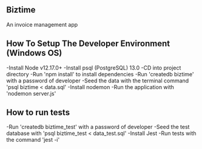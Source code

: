 ## Biztime
An invoice management app

## How To Setup The Developer Environment  (Windows OS)
-Install Node v12.17.0+
-Install psql (PostgreSQL) 13.0
-CD into project directory
-Run 'npm install' to install dependencies 
-Run 'createdb biztime' with a password of developer
-Seed the data with the terminal command 'psql biztime < data.sql'
-Install nodemon
-Run the application with 'nodemon server.js'  

## How to run tests  
-Run 'createdb biztime_test' with a password of developer
-Seed the test database with 'psql biztime_test < data_test.sql'
-Install Jest
-Run tests with the command 'jest -i'

